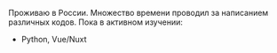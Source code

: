  Проживаю в России.
 Множество времени проводил за написанием различных кодов. Пока в активном изучении:
- Python, Vue/Nuxt